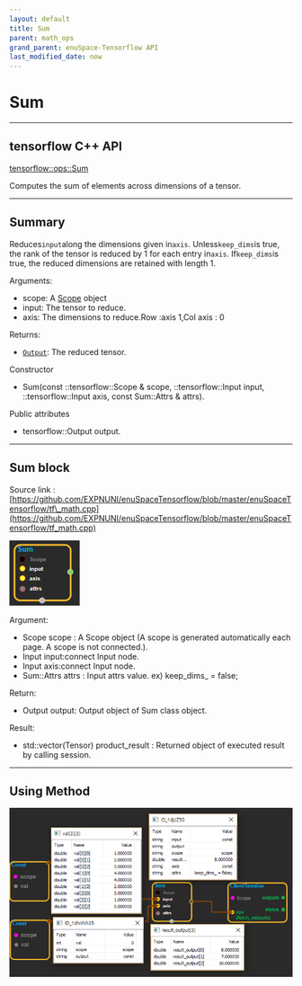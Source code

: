 ```yaml
--- 
layout: default 
title: Sum 
parent: math_ops 
grand_parent: enuSpace-Tensorflow API 
last_modified_date: now 
--- 
```


# Sum

---

## tensorflow C++ API

[tensorflow::ops::Sum](https://www.tensorflow.org/api_docs/cc/class/tensorflow/ops/sum)

Computes the sum of elements across dimensions of a tensor.

---

## Summary

Reduces`input`along the dimensions given in`axis`. Unless`keep_dims`is true, the rank of the tensor is reduced by 1 for each entry in`axis`. If`keep_dims`is true, the reduced dimensions are retained with length 1.

Arguments:

* scope: A [Scope](https://www.tensorflow.org/api_docs/cc/class/tensorflow/scope.html#classtensorflow_1_1_scope) object
* input: The tensor to reduce.
* axis: The dimensions to reduce.Row :axis 1,Col axis : 0

Returns:

* [`Output`](https://www.tensorflow.org/api_docs/cc/class/tensorflow/output.html#classtensorflow_1_1_output): The reduced tensor.

Constructor

* Sum\(const ::tensorflow::Scope & scope, ::tensorflow::Input input, ::tensorflow::Input axis, const Sum::Attrs & attrs\).

Public attributes

* tensorflow::Output output.

---

## Sum block

Source link : [https://github.com/EXPNUNI/enuSpaceTensorflow/blob/master/enuSpaceTensorflow/tf\_math.cpp](https://github.com/EXPNUNI/enuSpaceTensorflow/blob/master/enuSpaceTensorflow/tf_math.cpp)

![](./assets/math_Sum_Symbol.png)

Argument:

* Scope scope : A Scope object \(A scope is generated automatically each page. A scope is not connected.\).
* Input input:connect  Input node.
* Input axis:connect  Input node.
* Sum::Attrs attrs : Input attrs value. ex\) keep\_dims\_ = false;

Return:

* Output output: Output object of Sum class object.

Result:

* std::vector\(Tensor\) product\_result : Returned object of executed result by calling session.

---

## Using Method

![](./assets/math_Sum_Method.png)

